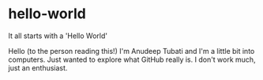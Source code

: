 # hello-world
It all starts with a 'Hello World'

Hello (to the person reading this!)
I'm Anudeep Tubati and I'm a little bit into computers.
Just wanted to explore what GitHub really is.
I don't work much, just an enthusiast.
